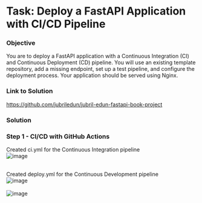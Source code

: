 # Task: Deploy a FastAPI Application with CI/CD Pipeline

### Objective
You are to deploy a FastAPI application with a Continuous Integration (CI) and Continuous Deployment (CD) pipeline. You will use an existing template repository, add a missing endpoint, set up a test pipeline, and configure the deployment process. Your application should be served using Nginx.

### Link to Solution
https://github.com/jubriledun/jubril-edun-fastapi-book-project

### Solution

### Step 1 - CI/CD with GitHub Actions
Created ci.yml for the Continuous Integration pipeline <br>
![image](https://github.com/user-attachments/assets/875da4b8-94cd-49fc-b7be-354488b7cb4e) <br> <br>

Created deploy.yml for the Continuous Development pipeline <br>
![image](https://github.com/user-attachments/assets/45a47815-31cc-44fc-b6d3-a65b2d1e8c01) <br> <br>
![image](https://github.com/user-attachments/assets/4af6a99a-7133-48bb-8ca0-c6286b116dad) <br> <br>



